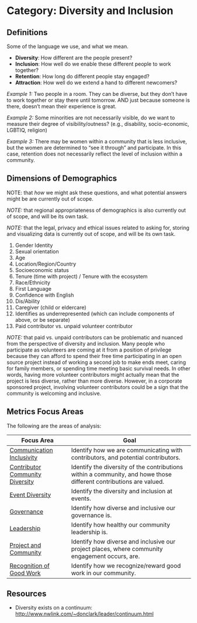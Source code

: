 # Category: Diversity and Inclusion

## Definitions
Some of the language we use, and what we mean.

* **Diversity**: How different are the people present?
* **Inclusion**: How well do we enable these different people to work together?
* **Retention**: How long do different people stay engaged?
* **Attraction**: How well do we extend a hand to different newcomers?

*Example 1:* Two people in a room. They can be diverse, but they don’t have to work together or stay there until tomorrow. AND just because someone is there, doesn’t mean their experience is great.

*Example 2:* Some minorities are not necessarily visible, do we want to measure their degree of visibility/outness? (e.g., disability, socio-economic, LGBTIQ, religion)

*Example 3:* There may be women within a community that is less inclusive, but the women are determined to “see it through” and participate. In this case, retention does not necessarily reflect the level of inclusion within a community.

## Dimensions of Demographics
NOTE: that *how* we might ask these questions, and what potential answers might be are currently out of scope.  

*NOTE:* that regional appropriateness of demographics is also currently out of scope, and will be its own task.

*NOTE:* that the legal, privacy and ethical issues related to asking for, storing and visualizing data is currently out of scope, and will be its own task.

1. Gender Identity
2. Sexual orientation
3. Age
4. Location/Region/Country
6. Socioeconomic status
7. Tenure (time with project) / Tenure with the ecosystem
8. Race/Ethnicity
9. First Language
10. Confidence with English
11. Dis/Ability
12. Caregiver (child or eldercare)
13. Identifies as underrepresented (which can include components of above, or be separate)
14. Paid contributor vs. unpaid volunteer contributor

*NOTE:* that paid vs. unpaid contributors can be problematic and nuanced from the perspective of diversity and inclusion. Many people who participate as volunteers are coming at it from a position of privilege because they can afford to spend their free time participating in an open source project instead of working a second job to make ends meet, caring for family members, or spending time meeting basic survival needs. In other words, having more volunteer contributors might actually mean that the project is less diverse, rather than more diverse. However, in a corporate sponsored project, involving volunteer contributors could be a sign that the community is welcoming and inclusive.

## Metrics Focus Areas

The following are the areas of analysis:

| Focus Area | Goal |
| --- | --- |
|[Communication Inclusivity](./focus-areas/communication/) | Identify how we are communicating with contributors, and potential contributors.|
|[Contributor Community Diversity](./focus-areas/contribution/) | Identify the diversity of the contributions within a community, and howe those different contributions are valued.|
|[Event Diversity](./focus-areas/events/) | Identify the diversity and inclusion at events. |
|[Governance](./focus-areas/governance/) | Identify how diverse and inclusive our governance is.|
|[Leadership](./focus-areas/leadership/) | Identify how healthy our community leadership is.|
|[Project and Community](./focus-areas/project-and-community/) | Identify how diverse and inclusive our project places, where community engagement occurs, are.|
|[Recognition of Good Work](./focus-areas/recognition/) | Identify how we recognize/reward good work in our community.|

## Resources

* Diversity exists on a continuum: http://www.nwlink.com/~donclark/leader/continuum.html

